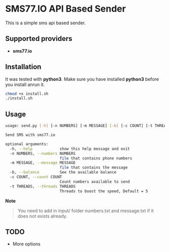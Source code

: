 # SMS77.IO API Based Sender

This is a simple sms api based sender.

## Supported providers
- **sms77.io**

## Installation

It was tested with **python3**.
Make sure you have installed **python3** before you install anrun it.

```bash
chmod +x install.sh
./install.sh
```

## Usage

```bash
usage: send.py [-h] [-n NUMBERS] [-m MESSAGE] [-b] [-c COUNT] [-t THREADS]

Send SMS with sms77.io

optional arguments:
  -h, --help            show this help message and exit
  -n NUMBERS, --numbers NUMBERS
                        file that contains phone numbers
  -m MESSAGE, --message MESSAGE
                        file that contains the message
  -b, --balance         See the available balance
  -c COUNT, --count COUNT
                        Count numbers available to send
  -t THREADS, --threads THREADS
                        Threads to boost the speed, Default = 5

```

**Note**
> You need to add in input/ folder numbers.txt and message.txt if it does not exists already.

## TODO

- More options